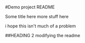 #Demo project README

Some title here
more stuff here

i hope this isn't much of a problem

##HEADING 2
modifying the readme